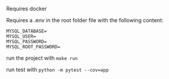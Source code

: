Requires docker

Requires a .env in the root folder file with the following content:

```
MYSQL_DATABASE=
MYSQL_USER=
MYSQL_PASSWORD=
MYSQL_ROOT_PASSWORD=
```

run the project with `make run`

run test with `python -m pytest --cov=app`
